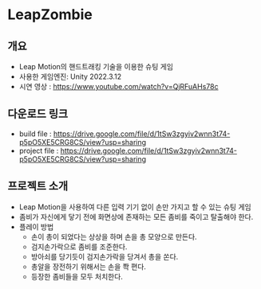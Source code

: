 # LeapZombie

## 개요
* Leap Motion의 핸드트래킹 기술을 이용한 슈팅 게임
* 사용한 게임엔진: Unity 2022.3.12
* 시연 영상 : https://www.youtube.com/watch?v=QjRFuAHs78c

## 다운로드 링크
* build file : https://drive.google.com/file/d/1tSw3zgyiv2wnn3t74-p5pO5XE5CRG8CS/view?usp=sharing
* project file : https://drive.google.com/file/d/1tSw3zgyiv2wnn3t74-p5pO5XE5CRG8CS/view?usp=sharing
  
## 프로젝트 소개
* Leap Motion을 사용하여 다른 입력 기기 없이 손만 가지고 할 수 있는 슈팅 게임
* 좀비가 자신에게 닿기 전에 화면상에 존재하는 모든 좀비를 죽이고 탈출해야 한다.
* 플레이 방법
  * 손이 총이 되었다는 상상을 하며 손을 총 모양으로 만든다.
  * 검지손가락으로 좀비를 조준한다.
  * 방아쇠를 당기듯이 검지손가락을 당겨서 총을 쏜다.
  * 총알을 장전하기 위해서는 손을 쫙 편다.
  * 등장한 좀비들을 모두 처치한다.
